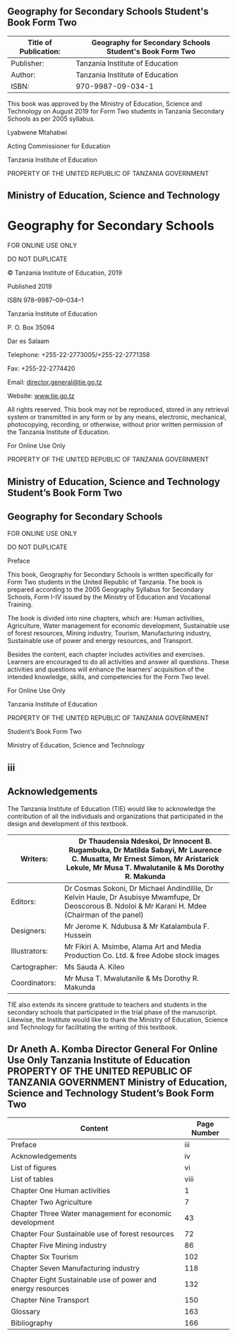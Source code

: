 ## Geography for Secondary Schools Student's Book Form Two

|Title of Publication:|Geography for Secondary Schools Student's Book Form Two|
|---|---|
|Publisher:|Tanzania Institute of Education|
|Author:|Tanzania Institute of Education|
|ISBN:|970-9987-09-034-1|

This book was approved by the Ministry of Education, Science and Technology on August 2019 for Form Two students in Tanzania Secondary Schools as per 2005 syllabus.

Lyabwene Mtahabwi

Acting Commissioner for Education

Tanzania Institute of Education

PROPERTY OF THE UNITED REPUBLIC OF TANZANIA GOVERNMENT

Ministry of Education, Science and Technology
---
# Geography for Secondary Schools

FOR ONLINE USE ONLY

DO NOT DUPLICATE

© Tanzania Institute of Education, 2019

Published 2019

ISBN 978–9987–09–034–1

Tanzania Institute of Education

P. O. Box 35094

Dar es Salaam

Telephone: +255-22-2773005/+255-22-2771358

Fax: +255-22-2774420

Email: director.general@tie.go.tz

Website: www.tie.go.tz

All rights reserved. This book may not be reproduced, stored in any retrieval system or transmitted in any form or by any means, electronic, mechanical, photocopying, recording, or otherwise, without prior written permission of the Tanzania Institute of Education.

For Online Use Only

PROPERTY OF THE UNITED REPUBLIC OF TANZANIA GOVERNMENT

Ministry of Education, Science and Technology Student’s Book Form Two
---
## Geography for Secondary Schools

FOR ONLINE USE ONLY

DO NOT DUPLICATE

Preface

This book, Geography for Secondary Schools is written specifically for Form Two students in the United Republic of Tanzania. The book is prepared according to the 2005 Geography Syllabus for Secondary Schools, Form I-IV issued by the Ministry of Education and Vocational Training.

The book is divided into nine chapters, which are: Human activities, Agriculture, Water management for economic development, Sustainable use of forest resources, Mining industry, Tourism, Manufacturing industry, Sustainable use of power and energy resources, and Transport.

Besides the content, each chapter includes activities and exercises. Learners are encouraged to do all activities and answer all questions. These activities and questions will enhance the learners’ acquisition of the intended knowledge, skills, and competencies for the Form Two level.

For Online Use Only

Tanzania Institute of Education

PROPERTY OF THE UNITED REPUBLIC OF TANZANIA GOVERNMENT

Student’s Book Form Two

Ministry of Education, Science and Technology

iii
---
## Acknowledgements

The Tanzania Institute of Education (TIE) would like to acknowledge the contribution of all the individuals and organizations that participated in the design and development of this textbook.

|Writers:|Dr Thaudensia Ndeskoi, Dr Innocent B. Rugambuka, Dr Matilda Sabayi, Mr Laurence C. Musatta, Mr Ernest Simon, Mr Aristarick Lekule, Mr Musa T. Mwalutanile & Ms Dorothy R. Makunda|
|---|---|
|Editors:|Dr Cosmas Sokoni, Dr Michael Andindilile, Dr Kelvin Haule, Dr Asubisye Mwamfupe, Dr Deoscorous B. Ndoloi & Mr Karani H. Mdee (Chairman of the panel)|
|Designers:|Mr Jerome K. Ndubusa & Mr Katalambula F. Hussein|
|Illustrators:|Mr Fikiri A. Msimbe, Alama Art and Media Production Co. Ltd. & free Adobe stock images|
|Cartographer:|Ms Sauda A. Kileo|
|Coordinators:|Mr Musa T. Mwalutanile & Ms Dorothy R. Makunda|

TIE also extends its sincere gratitude to teachers and students in the secondary schools that participated in the trial phase of the manuscript. Likewise, the Institute would like to thank the Ministry of Education, Science and Technology for facilitating the writing of this textbook.

Dr Aneth A. Komba
Director General
For Online Use Only
Tanzania Institute of Education
PROPERTY OF THE UNITED REPUBLIC OF TANZANIA GOVERNMENT
Ministry of Education, Science and Technology
Student’s Book Form Two
---
|Content|Page Number|
|---|---|
|Preface|iii|
|Acknowledgements|iv|
|List of figures|vi|
|List of tables|viii|
|Chapter One Human activities|1|
|Chapter Two Agriculture|7|
|Chapter Three Water management for economic development|43|
|Chapter Four Sustainable use of forest resources|72|
|Chapter Five Mining industry|86|
|Chapter Six Tourism|102|
|Chapter Seven Manufacturing industry|118|
|Chapter Eight Sustainable use of power and energy resources|132|
|Chapter Nine Transport|150|
|Glossary|163|
|Bibliography|166|